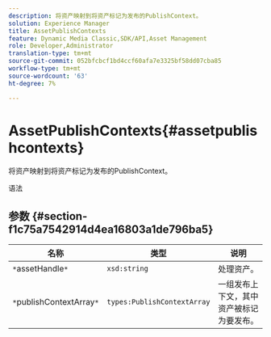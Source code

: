 ```yaml
---
description: 将资产映射到将资产标记为发布的PublishContext。
solution: Experience Manager
title: AssetPublishContexts
feature: Dynamic Media Classic,SDK/API,Asset Management
role: Developer,Administrator
translation-type: tm+mt
source-git-commit: 052bfcbcf1bd4ccf60afa7e3325bf58dd07cba85
workflow-type: tm+mt
source-wordcount: '63'
ht-degree: 7%

---
```



# AssetPublishContexts{#assetpublishcontexts}

将资产映射到将资产标记为发布的PublishContext。

语法

## 参数 {#section-f1c75a7542914d4ea16803a1de796ba5}

| 名称 | 类型 | 说明 |
|---|---|---|
| `*`assetHandle`*` | `xsd:string` | 处理资产。 |
| `*`publishContextArray`*` | `types:PublishContextArray` | 一组发布上下文，其中资产被标记为要发布。 |

